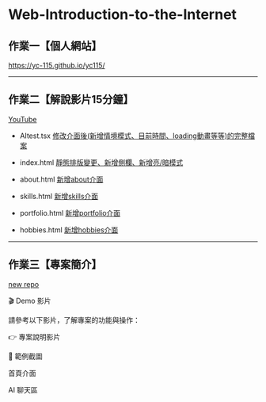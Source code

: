 # Web-Introduction-to-the-Internet

## 作業一【個人網站】

https://yc-115.github.io/yc115/

---

## 作業二【解說影片15分鐘】

[YouTube](https://youtu.be/TclBcOZJL8M)

- AItest.tsx [修改介面後(新增情境模式、目前時間、loading動畫等等)的完整檔案](https://github.com/yc-115/yc115/blob/8a306b83a59b8ede051b4bbc92f06982d9654cb6/web/app/(tabs)/AItest.tsx)

- index.html [靜態排版變更、新增側欄、新增亮/暗模式](https://github.com/yc-115/yc115/blob/9f595e9e8147936c1b2c56efdf16f38b65e76aa9/index.html)

- about.html [新增about介面](https://github.com/yc-115/yc115/blob/9f595e9e8147936c1b2c56efdf16f38b65e76aa9/about.html)

- skills.html [新增skills介面](https://github.com/yc-115/yc115/blob/9f595e9e8147936c1b2c56efdf16f38b65e76aa9/skills.html)

- portfolio.html [新增portfolio介面](https://github.com/yc-115/yc115/blob/9f595e9e8147936c1b2c56efdf16f38b65e76aa9/portfolios.html)

- hobbies.html [新增hobbies介面](https://github.com/yc-115/yc115/blob/9f595e9e8147936c1b2c56efdf16f38b65e76aa9/hobbies.html)

---

## 作業三【專案簡介】

[new repo](https://github.com/yc-115/yc115-2)

🎬 Demo 影片

請參考以下影片，了解專案的功能與操作：

👉 專案說明影片

📸 範例截圖

首頁介面

AI 聊天區

